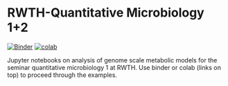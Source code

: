 # RWTH-Quantitative Microbiology 1+2

[![Binder](https://mybinder.org/badge_logo.svg)](https://mybinder.org/v2/gh/uliebal/RWTH-QMB1/master) [![colab](https://colab.research.google.com/assets/colab-badge.svg)](https://colab.research.google.com/github/uliebal/RWTH-QMB1/blob/master/2001_QuantMiBi_CobraPy_SimVal.ipynb)

Jupyter notebooks on analysis of genome scale metabolic models for the seminar quantitative microbiology 1 at RWTH. Use binder or colab (links on top) to proceed through the examples.

